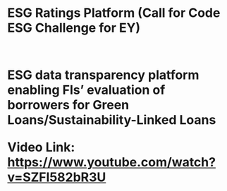 <h1>ESG Ratings Platform (Call for Code ESG Challenge for EY)<h1> <br>
ESG data transparency platform enabling FIs’ evaluation of borrowers for Green Loans/Sustainability-Linked Loans

Video Link: https://www.youtube.com/watch?v=SZFl582bR3U
